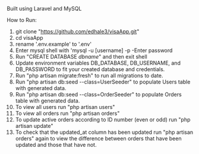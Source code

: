 Built using Laravel and MySQL

How to Run:
1. git clone "https://github.com/edhale3/visaApp.git"
2. cd visaApp
3. rename '.env.example' to '.env'
4. Enter mysql shell with 'mysql -u [username] -p
    -Enter password
5. Run "CREATE DATABASE _dbname_" and then exit shell
6. Update environment variables DB_DATABASE, DB_USERNAME, and DB_PASSWORD to fit your created database and credentials.
7. Run "php artisan migrate:fresh" to run all migrations to date.
8. Run "php artisan db:seed --class=UserSeeder" to populate Users table with generated data.
9. Run "php artisan db:seed --class=OrderSeeder" to populate Orders table with generated data.
10. To view all users run "php artisan users"
11. To view all orders run "php artisan orders"
12. To update active orders according to ID number (even or odd) run "php artisan update"
13. To check that the updated_at column has been updated run "php artisan orders" again to view the difference between orders that have been updated and those that have not.
